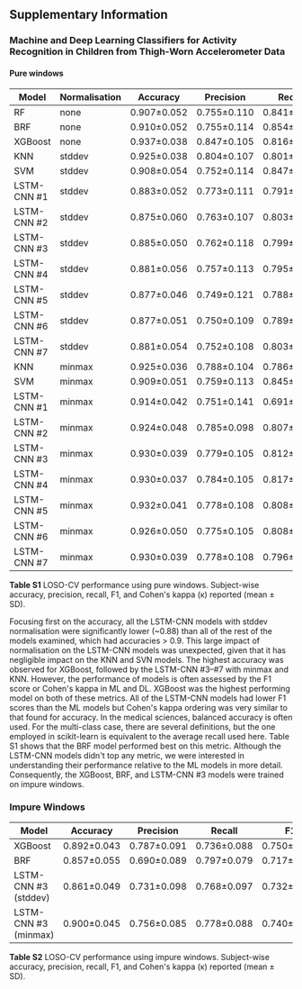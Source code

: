 ## Supplementary Information

### Machine and Deep Learning Classifiers for Activity Recognition in Children from Thigh-Worn Accelerometer Data

#### Pure windows

|Model|Normalisation|Accuracy|Precision|Recall|F1|κ|
|-----|-------------|--------|---------|------|--|-|
|RF|none|0.907±0.052|0.755±0.110|0.841±0.098|0.782±0.100|0.850±0.093|
|BRF|none|0.910±0.052|0.755±0.114|0.854±0.093|0.787±0.100|0.855±0.094|
|XGBoost|none|0.937±0.038|0.847±0.105|0.816±0.104|0.827±0.085|0.894±0.076| 
|KNN|stddev|0.925±0.038|0.804±0.107|0.801±0.094|0.798±0.083|0.875±0.074| 
|SVM|stddev|0.908±0.054|0.752±0.114|0.847±0.107|0.792±0.098|0.850±0.095| 
|LSTM-CNN #1|stddev|0.883±0.052|0.773±0.111|0.791±0.115|0.758±0.118|0.809±0.082|
|LSTM-CNN #2|stddev|0.875±0.060|0.763±0.107|0.803±0.101|0.764±0.107|0.801±0.094|
|LSTM-CNN #3|stddev|0.885±0.050|0.762±0.118|0.799±0.108|0.764±0.112|0.813±0.085|
|LSTM-CNN #4|stddev|0.881±0.056|0.757±0.113|0.795±0.123|0.757±0.116|0.806±0.100|
|LSTM-CNN #5|stddev|0.877±0.046|0.749±0.121|0.788±0.108|0.747±0.116|0.801±0.077|
|LSTM-CNN #6|stddev|0.877±0.051|0.750±0.109|0.789±0.110|0.748±0.111|0.800±0.087|
|LSTM-CNN #7|stddev|0.881±0.054|0.752±0.108|0.803±0.103|0.756±0.108|0.806±0.092|
|KNN|minmax|0.925±0.036|0.788±0.104|0.786±0.091|0.785±0.075|0.876±0.069| 
|SVM|minmax|0.909±0.051|0.759±0.113|0.845±0.093|0.793±0.099|0.852±0.092| 
|LSTM-CNN #1|minmax|0.914±0.042|0.751±0.141|0.691±0.111|0.692±0.127|0.856±0.080|
|LSTM-CNN #2|minmax|0.924±0.048|0.785±0.098|0.807±0.123|0.774±0.111|0.871±0.112|
|LSTM-CNN #3|minmax|0.930±0.039|0.779±0.105|0.812±0.098|0.776±0.098|0.885±0.073|
|LSTM-CNN #4|minmax|0.930±0.037|0.784±0.105|0.817±0.100|0.780±0.100|0.885±0.070|
|LSTM-CNN #5|minmax|0.932±0.041|0.778±0.108|0.808±0.116|0.771±0.115|0.883±0.095|
|LSTM-CNN #6|minmax|0.926±0.050|0.775±0.105|0.808±0.099|0.770±0.104|0.878±0.089|
|LSTM-CNN #7|minmax|0.930±0.039|0.778±0.108|0.796±0.111|0.764±0.103|0.883±0.073|

**Table S1**  LOSO-CV performance using pure windows. Subject-wise accuracy, precision, recall, F1, and Cohen's kappa (κ) reported (mean ± SD). 

Focusing first on the accuracy, all the LSTM-CNN models with stddev normalisation were significantly lower (~0.88) than all of the rest of the models examined, which had accuracies > 0.9. This large impact of normalisation on the LSTM-CNN models was unexpected, given that it has negligible impact on the KNN and SVN models. The highest accuracy was observed for XGBoost, followed by the LSTM-CNN \#3–\#7 with minmax and KNN. However, the performance of models is often assessed by the F1 score or Cohen's kappa in ML and DL. XGBoost was the highest performing model on both of these metrics. All of the LSTM-CNN models had lower F1 scores than the ML models but Cohen's kappa ordering was very similar to that found for accuracy. In the medical sciences, balanced accuracy is often used. For the multi-class case, there are several definitions, but the one employed in scikit-learn is equivalent to the average recall used here. Table S1 shows that the BRF model performed best on this metric. Although the LSTM-CNN models didn't top any metric, we were interested in understanding their performance relative to the ML models in more detail. Consequently, the XGBoost, BRF, and LSTM-CNN \#3 models were trained on impure windows.

### Impure Windows

|Model|Accuracy|Precision|Recall|F1|κ|
|-----|--------|---------|------|--|-|
|XGBoost|0.892±0.043|0.787±0.091|0.736±0.088|0.750±0.085|0.833±0.077| 
|BRF|0.857±0.055|0.690±0.089|0.797±0.079|0.717±0.095|0.790±0.088|
|LSTM-CNN #3 (stddev)|0.861±0.049|0.731±0.098|0.768±0.097|0.732±0.099|0.787±0.080|
|LSTM-CNN #3 (minmax)|0.900±0.045|0.756±0.085|0.778±0.088|0.740±0.094|0.844±0.081|

**Table S2**  LOSO-CV performance using impure windows. Subject-wise accuracy, precision, recall, F1, and Cohen's kappa (κ) reported (mean ± SD).

